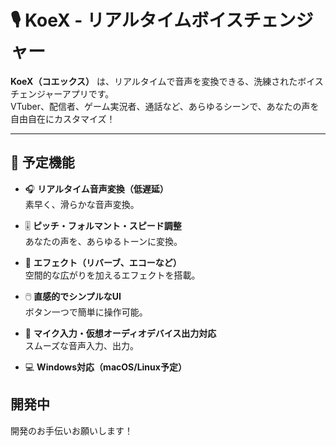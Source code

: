 # 🎙️ **KoeX** - リアルタイムボイスチェンジャー

**KoeX（コエックス）** は、リアルタイムで音声を変換できる、洗練されたボイスチェンジャーアプリです。  
VTuber、配信者、ゲーム実況者、通話など、あらゆるシーンで、あなたの声を自由自在にカスタマイズ！

---

## 🚀 **予定機能**

- 🎧 **リアルタイム音声変換（低遅延）**  
  素早く、滑らかな音声変換。
  
- 🎚️ **ピッチ・フォルマント・スピード調整**  
  あなたの声を、あらゆるトーンに変換。

- 🎵 **エフェクト（リバーブ、エコーなど）**  
  空間的な広がりを加えるエフェクトを搭載。

- 🖱️ **直感的でシンプルなUI**  
  ボタン一つで簡単に操作可能。

- 🎤 **マイク入力・仮想オーディオデバイス出力対応**  
  スムーズな音声入力、出力。

- 💻 **Windows対応（macOS/Linux予定）**


## 開発中
開発のお手伝いお願いします！
